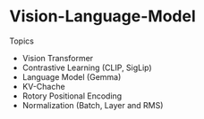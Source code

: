 # Vision-Language-Model

Topics

- Vision Transformer
- Contrastive Learning (CLIP, SigLip)
- Language Model (Gemma)
- KV-Chache
- Rotory Positional Encoding 
- Normalization (Batch, Layer and RMS)


